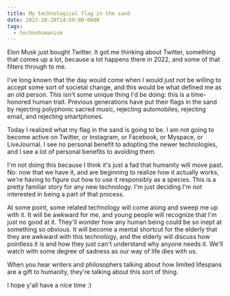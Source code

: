 ```yaml
---
title: My technological flag in the sand
date: 2022-10-28T14:59:00-0600
tags:
  - technohumanism
---
```


Elon Musk just bought Twitter. It got me thinking about Twitter, something that
comes up a lot, because a lot happens there in 2022, and some of that filters
through to me.

I've long known that the day would come when I would just not be willing to
accept some sort of societal change, and this would be what defined me as an old
person. This isn't some unique thing I'd be doing: this is a time-honored human
trait. Previous generations have put their flags in the sand by rejecting polyphonic
sacred music, rejecting automobiles, rejecting email, and rejecting smartphones.

Today I realized what my flag in the sand is going to be. I am not going to
become active on Twitter, or Instagram, or Facebook, or Myspace, or LiveJournal.
I see no personal benefit to adopting the newer technologies, and I see a lot of
personal benefits to avoiding them. 

I'm not doing this because I think it's just a fad that humanity will move past.
No: now that we have it, and are beginning to realize how it actually works,
we're having to figure out how to use it responsibly as a species. This is a
pretty familiar story for any new technology. I'm just deciding I'm not
interested in being a part of that process.

At some point, some related technology will come along and sweep me up with it.
It will be awkward for me, and young people will recognize that I'm just no good
at it. They'll wonder how any human being could be so inept at something so
obvious. It will become a mental shortcut for the elderly that they are awkward
with this technology, and the elderly will discuss how pointless it is and how
they just can't understand why anyone needs it. We'll watch with some degree of
sadness as our way of life dies with us.

When you hear writers and philosophers talking about how limited lifespans are a
gift to humanity, they're talking about this sort of thing.

I hope y'all have a nice time :)
